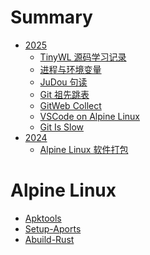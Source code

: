 # Summary

- [2025]()
  - [TinyWL 源码学习记录](./2025/08-tinywl.md)
  - [进程与环境变量](./2025/07-process-env.md)
  - [JuDou 句读](./2025/05-lsp-judou.md)
  - [Git 祖先跳表](./2025/04-git-skip-list.md)
  - [GitWeb Collect](./2025/03-gitweb-collect.md)
  - [VSCode on Alpine Linux](./2025/02-alpine-vscode-remote.md)
  - [Git Is Slow](./2025/01-git-is-slow.md)
- [2024]()
  - [Alpine Linux 软件打包](./2024/01-apkbuild.md)

# Alpine Linux

- [Apktools](./alpine/apktools.md)
- [Setup-Aports](./alpine/setup-aports.md)
- [Abuild-Rust](./alpine/abuild-rust.md)
